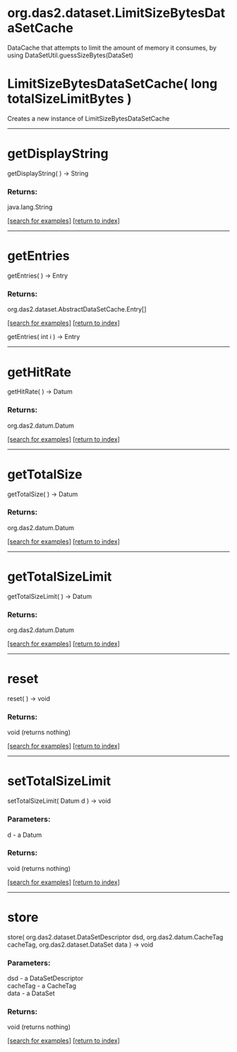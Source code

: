 # org.das2.dataset.LimitSizeBytesDataSetCache

DataCache that attempts to limit the amount of memory it consumes,
 by using DataSetUtil.guessSizeBytes(DataSet)

# LimitSizeBytesDataSetCache( long totalSizeLimitBytes )
Creates a new instance of LimitSizeBytesDataSetCache

***
<a name="getDisplayString"></a>
# getDisplayString
getDisplayString(  ) &rarr; String



### Returns:
java.lang.String


<a href="https://github.com/autoplot/dev/search?q=getDisplayString&unscoped_q=getDisplayString">[search for examples]</a>
<a href="https://github.com/autoplot/documentation/blob/master/javadoc/index-all.md">[return to index]</a>

***
<a name="getEntries"></a>
# getEntries
getEntries(  ) &rarr; Entry



### Returns:
org.das2.dataset.AbstractDataSetCache.Entry[]


<a href="https://github.com/autoplot/dev/search?q=getEntries&unscoped_q=getEntries">[search for examples]</a>
<a href="https://github.com/autoplot/documentation/blob/master/javadoc/index-all.md">[return to index]</a>

getEntries( int i ) &rarr; Entry<br>
***
<a name="getHitRate"></a>
# getHitRate
getHitRate(  ) &rarr; Datum



### Returns:
org.das2.datum.Datum


<a href="https://github.com/autoplot/dev/search?q=getHitRate&unscoped_q=getHitRate">[search for examples]</a>
<a href="https://github.com/autoplot/documentation/blob/master/javadoc/index-all.md">[return to index]</a>

***
<a name="getTotalSize"></a>
# getTotalSize
getTotalSize(  ) &rarr; Datum



### Returns:
org.das2.datum.Datum


<a href="https://github.com/autoplot/dev/search?q=getTotalSize&unscoped_q=getTotalSize">[search for examples]</a>
<a href="https://github.com/autoplot/documentation/blob/master/javadoc/index-all.md">[return to index]</a>

***
<a name="getTotalSizeLimit"></a>
# getTotalSizeLimit
getTotalSizeLimit(  ) &rarr; Datum



### Returns:
org.das2.datum.Datum


<a href="https://github.com/autoplot/dev/search?q=getTotalSizeLimit&unscoped_q=getTotalSizeLimit">[search for examples]</a>
<a href="https://github.com/autoplot/documentation/blob/master/javadoc/index-all.md">[return to index]</a>

***
<a name="reset"></a>
# reset
reset(  ) &rarr; void



### Returns:
void (returns nothing)


<a href="https://github.com/autoplot/dev/search?q=reset&unscoped_q=reset">[search for examples]</a>
<a href="https://github.com/autoplot/documentation/blob/master/javadoc/index-all.md">[return to index]</a>

***
<a name="setTotalSizeLimit"></a>
# setTotalSizeLimit
setTotalSizeLimit( Datum d ) &rarr; void



### Parameters:
d - a Datum

### Returns:
void (returns nothing)


<a href="https://github.com/autoplot/dev/search?q=setTotalSizeLimit&unscoped_q=setTotalSizeLimit">[search for examples]</a>
<a href="https://github.com/autoplot/documentation/blob/master/javadoc/index-all.md">[return to index]</a>

***
<a name="store"></a>
# store
store( org.das2.dataset.DataSetDescriptor dsd, org.das2.datum.CacheTag cacheTag, org.das2.dataset.DataSet data ) &rarr; void



### Parameters:
dsd - a DataSetDescriptor
<br>cacheTag - a CacheTag
<br>data - a DataSet

### Returns:
void (returns nothing)


<a href="https://github.com/autoplot/dev/search?q=store&unscoped_q=store">[search for examples]</a>
<a href="https://github.com/autoplot/documentation/blob/master/javadoc/index-all.md">[return to index]</a>


